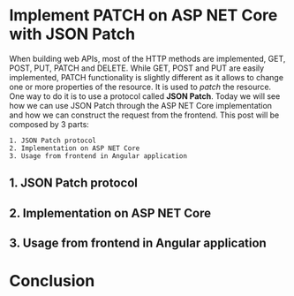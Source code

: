 # Implement PATCH on ASP NET Core with JSON Patch

When building web APIs, most of the HTTP methods are implemented, GET, POST, PUT, PATCH and DELETE. While GET, POST and PUT are easily implemented, PATCH functionality is slightly different as it allows to change one or more properties of the resource. It is used to _patch_ the resource. One way to do it is to use a protocol called __JSON Patch__. Today we will see how we can use JSON Patch through the ASP NET Core implementation and how we can construct the request from the frontend. This post will be composed by 3 parts:

```
1. JSON Patch protocol
2. Implementation on ASP NET Core
3. Usage from frontend in Angular application
```

## 1. JSON Patch protocol

## 2. Implementation on ASP NET Core

## 3. Usage from frontend in Angular application

# Conclusion